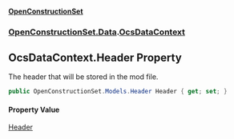 #### [OpenConstructionSet](index 'index')
### [OpenConstructionSet.Data](index#OpenConstructionSet_Data 'OpenConstructionSet.Data').[OcsDataContext](3CnFB+gVLALvXc7mqWGM8Q 'OpenConstructionSet.Data.OcsDataContext')
## OcsDataContext.Header Property
The header that will be stored in the mod file.  
```csharp
public OpenConstructionSet.Models.Header Header { get; set; }
```
#### Property Value
[Header](bjExWrZuBlRDCiIUljjMrA 'OpenConstructionSet.Models.Header')
